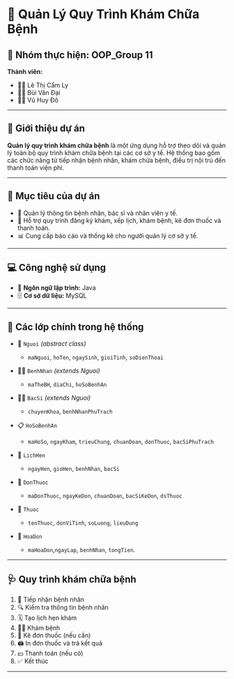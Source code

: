 # 🏥 Quản Lý Quy Trình Khám Chữa Bệnh

## 👥 Nhóm thực hiện: **OOP_Group 11**

**Thành viên:**
- 👩‍⚕️ Lê Thị Cẩm Ly  
- 👨‍⚕️ Bùi Văn Đại  
- 👨‍⚕️ Vũ Huy Đô

---

## 📌 Giới thiệu dự án

**Quản lý quy trình khám chữa bệnh** là một ứng dụng hỗ trợ theo dõi và quản lý toàn bộ quy trình khám chữa bệnh tại các cơ sở y tế. Hệ thống bao gồm các chức năng từ tiếp nhận bệnh nhân, khám chữa bệnh, điều trị nội trú đến thanh toán viện phí.

---

## 🎯 Mục tiêu của dự án

- 🧾 Quản lý thông tin bệnh nhân, bác sĩ và nhân viên y tế.  
- 📅 Hỗ trợ quy trình đăng ký khám, xếp lịch, khám bệnh, kê đơn thuốc và thanh toán.  
- 📊 Cung cấp báo cáo và thống kê cho người quản lý cơ sở y tế.  

---

## 💻 Công nghệ sử dụng

- 🧠 **Ngôn ngữ lập trình:** Java  
- 🗄️ **Cơ sở dữ liệu:** MySQL  

---

## 🧩 Các lớp chính trong hệ thống

- 🧑 `Nguoi` *(abstract class)*  
  - `maNguoi`, `hoTen`, `ngaySinh`, `gioiTinh`, `soDienThoai`

- 🧑‍🦽 `BenhNhan` *(extends Nguoi)*  
  - `maTheBH`, `diaChi`, `hoSoBenhAn`

- 👨‍⚕️ `BacSi` *(extends Nguoi)*  
  - `chuyenKhoa`, `benhNhanPhuTrach`

- 📋 `HoSoBenhAn`  
  - `maHoSo`, `ngayKham`, `trieuChung`, `chuanDoan`, `donThuoc`, `bacSiPhuTrach`

- 📆 `LichHen`  
  - `ngayHen`, `gioHen`, `benhNhan`, `bacSi`

- 💊 `DonThuoc`  
  - `maDonThuoc`, `ngayKeDon`, `chuanDoan`, `bacSiKeDon`, `dsThuoc`

- 💉 `Thuoc`  
  - `tenThuoc`, `donViTinh`, `soLuong`, `lieuDung`

- 🧾 `HoaDon`  
  - `maHoaDon`,`ngayLap`, `benhNhan`, `tongTien`.

---

## 🩺 Quy trình khám chữa bệnh

1. 📝 Tiếp nhận bệnh nhân  
2. 🔍 Kiểm tra thông tin bệnh nhân  
3. 🗓️ Tạo lịch hẹn khám  
4. 🧑‍⚕️ Khám bệnh  
5. 💊 Kê đơn thuốc (nếu cần)  
6. 🖨️ In đơn thuốc và trả kết quả  
7. 💵 Thanh toán (nếu có)  
8. ✅ Kết thúc  

---
